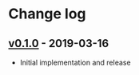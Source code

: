# Change log

## [v0.1.0] - 2019-03-16

* Initial implementation and release

[v0.1.0]: https://github.com/piotrmurach/merkle_tree/compare/v0.1.0
